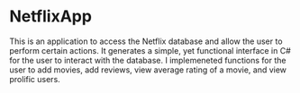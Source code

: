 # NetflixApp
This is an application to access the Netflix database and allow the user to perform certain actions. It generates a simple, yet functional interface in C# for the user to interact with the database. I implemeneted functions for the user to add movies, add reviews, view average rating of a movie, and view prolific users.
